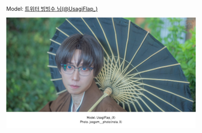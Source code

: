 ﻿---
dddd: 2023.12.03 AGF
nickname: 빙빙수
sns_type: x
sns_id: UsagiFlap_
---

<a name="UsagiFlap_"></a>
Model: <a href="https://x.com/UsagiFlap_" target="_blank">트위터 빙빙수 님(@UsagiFlap_)</a>

![DSC08976-Bearbeitet.jpeg](/assets/img/2023/12-03/DSC08976-Bearbeitet.jpeg)